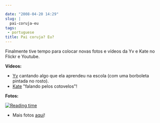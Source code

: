 ```yaml
---

date: "2008-04-20 14:29"
slug: |
  pai-coruja-eu
tags:
 - portuguese
title: Pai coruja? Eu?
---
```


Finalmente tive tempo para colocar novas fotos e vídeos da Yv e Kate no
Flickr e Youtube.

**Vídeos:**

-   [Yv](http://www.youtube.com/watch?v=W32lZ704Zyc) cantando algo que
    ela aprendeu na escola (com uma borboleta pintada no rosto).
-   [Kate](http://www.youtube.com/watch?v=ttSfKb_uzxo) "falando pelos
    cotovelos"!

**Fotos:**

[![Reading
time](http://farm4.static.flickr.com/3010/2427778251_1e355de956_o.jpg)](http://www.flickr.com/photos/ogmaciel/2427778251/)

-   Mais fotos [aqui](http://www.flickr.com/photos/ogmaciel/)!
